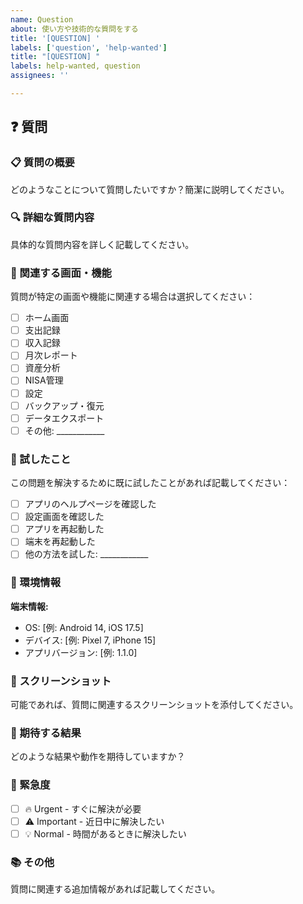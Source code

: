 ```yaml
---
name: Question
about: 使い方や技術的な質問をする
title: '[QUESTION] '
labels: ['question', 'help-wanted']
title: "[QUESTION] "
labels: help-wanted, question
assignees: ''

---
```


## ❓ 質問

### 📋 質問の概要

どのようなことについて質問したいですか？簡潔に説明してください。

### 🔍 詳細な質問内容

具体的な質問内容を詳しく記載してください。

### 📱 関連する画面・機能

質問が特定の画面や機能に関連する場合は選択してください：

- [ ] ホーム画面
- [ ] 支出記録
- [ ] 収入記録
- [ ] 月次レポート
- [ ] 資産分析
- [ ] NISA管理
- [ ] 設定
- [ ] バックアップ・復元
- [ ] データエクスポート
- [ ] その他: ____________

### 🔄 試したこと

この問題を解決するために既に試したことがあれば記載してください：

- [ ] アプリのヘルプページを確認した
- [ ] 設定画面を確認した
- [ ] アプリを再起動した
- [ ] 端末を再起動した
- [ ] 他の方法を試した: ____________

### 📱 環境情報

**端末情報:**
- OS: [例: Android 14, iOS 17.5]
- デバイス: [例: Pixel 7, iPhone 15]
- アプリバージョン: [例: 1.1.0]

### 📸 スクリーンショット

可能であれば、質問に関連するスクリーンショットを添付してください。

### 🎯 期待する結果

どのような結果や動作を期待していますか？

### 🚨 緊急度

- [ ] 🔥 Urgent - すぐに解決が必要
- [ ] ⚠️ Important - 近日中に解決したい
- [ ] 💡 Normal - 時間があるときに解決したい

### 📚 その他

質問に関連する追加情報があれば記載してください。
